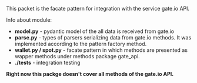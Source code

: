 This packet is the facate pattern for integration with the service gate.io API.

Info about module:

* **model.py** - pydantic model of the all data is received from gate.io
* **parse.py** - types of parsers serializing data from gate.io methods. It was implemented according to the pattern factory method.
* **wallet.py / spot.py** - facate pattern in which methods are presented as wapper methods under methods package gate_api.
* **./tests** - integration testing

**Right now this packge doesn't cover all methods of the gate.io API.**
